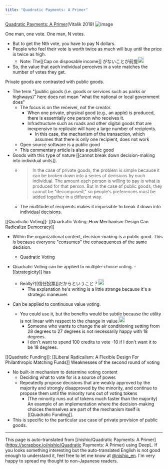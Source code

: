 ```yaml
---
title: "Quadratic Payments: A Primer"
---
```


[Quadratic Payments: A Primer](https://vitalik.eth.limo/general/2019/12/07/quadratic.html)(Vitalik 2019)
![image](https://gyazo.com/facc587c0186d78fe47859c9ecad72bd/thumb/1000)

One man, one vote. One man, N votes.
- But to get the Nth vote, you have to pay N dollars.
- People who feel their vote is worth twice as much will buy until the price is twice as high.
    - Note: The[[Cap on disposable income]] がないことが前提<img src='https://scrapbox.io/api/pages/nishio-en/nishio/icon' alt='nishio.icon' height="19.5"/>
- So, the value that each individual perceives in a vote matches the number of votes they get.

Private goods are contrasted with public goods.
- The term "[public goods (i.e. goods or services such as parks or highways)" here does not mean "what the national or local government does"
    - The focus is on the receiver, not the creator.
        - When one private, physical good (e.g., an apple) is produced, there is essentially one person who receives it.
        - Infrastructure such as roads and other digital goods that are inexpensive to replicate will have a large number of recipients.
            - In this case, the mechanism of the transaction, which assumes that there is only one recipient, does not work
    - Open source software is a public good
    - This commentary article is also a public good
- Goods with this type of nature [[cannot break down decision-making into individual units]].
    - > In the case of private goods, the problem is simple because it can be broken down into a series of decisions by each individual. The amount each person is willing to pay is what is produced for that person. But in the case of public goods, they cannot be "decomposed," so people's preferences must be added together in a different way.
    - The multitude of recipients makes it impossible to break it down into individual decisions.

[[Quadratic Voting]]: [[Quadratic Voting: How Mechanism Design Can Radicalize Democracy]]
- Within the organizational context, decision-making is a public good. This is because everyone "consumes" the consequences of the same decision.
    - Quadratic Voting
- Quadratic Voting can be applied to multiple-choice voting.
        - [[strategicity]] has
    - Really?[[信任投票]]だからということ？<img src='https://scrapbox.io/api/pages/nishio-en/nishio/icon' alt='nishio.icon' height="19.5"/>
        - The explanation he's writing is a little strange because it's a strategic maneuver.

- Can be applied to continuous value voting.
    - You could use it, but the benefits would be subtle because the utility is not linear with respect to the change in value.<img src='https://scrapbox.io/api/pages/nishio-en/nishio/icon' alt='nishio.icon' height="19.5"/>
        - Someone who wants to change the air conditioning setting from 28 degrees to 27 degrees is not necessarily happy with 18 degrees.
        - I don't want to spend 100 credits to vote -10 if I don't want it to be 18 degrees.

[[Quadratic Funding]]: [[Liberal Radicalism: A Flexible Design For Philanthropic Matching Funds]]
Weaknesses of the second round of voting
- No built-in mechanism to determine voting content
    - Deciding what to vote for is a source of power.
    - Repeatedly propose decisions that are weakly approved by the majority and strongly disapproved by the minority, and continue to propose them until the minority runs out of voting tokens
        - (The minority runs out of tokens much faster than the majority)
An example of an implementation where the decision-making choices themselves are part of the mechanism itself is [[Quadratic Funding]].
- This is specific to the particular use case of private provision of public goods.

---
This page is auto-translated from [/nishio/Quadratic Payments: A Primer](https://scrapbox.io/nishio/Quadratic Payments: A Primer) using DeepL. If you looks something interesting but the auto-translated English is not good enough to understand it, feel free to let me know at [@nishio_en](https://twitter.com/nishio_en). I'm very happy to spread my thought to non-Japanese readers.